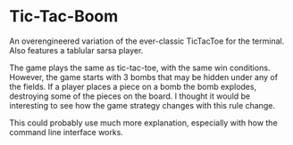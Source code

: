 # Tic-Tac-Boom
An overengineered variation of the ever-classic TicTacToe for the terminal. Also features a tablular sarsa player.

The game plays the same as tic-tac-toe, with the same win conditions. However, the game starts with 3 bombs that may be hidden under any of the fields. If a player places a piece on a bomb the bomb explodes, destroying some of the pieces on the board.
I thought it would be interesting to see how the game strategy changes with this rule change.

This could probably use much more explanation, especially with how the command line interface works.
